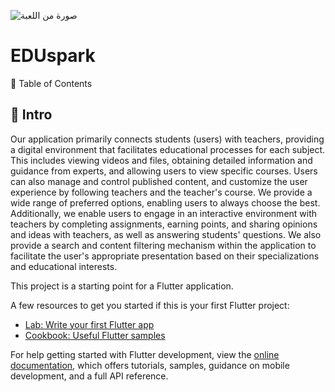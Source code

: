 ![صورة من اللعبة](images/game1.png)


# EDUspark
📜 Table of Contents
## 🚀 Intro
Our application primarily connects students (users) with teachers, providing a digital environment that facilitates educational processes for each subject. This includes viewing videos and files, obtaining detailed information and guidance from experts, and allowing users to view specific courses. Users can also manage and control published content, and customize the user experience by following teachers and the teacher's course. We provide a wide range of preferred options, enabling users to always choose the best. Additionally, we enable users to engage in an interactive environment with teachers by completing assignments, earning points, and sharing opinions and ideas with teachers, as well as answering students' questions. We also provide a search and content filtering mechanism within the application to facilitate the user's appropriate presentation based on their specializations and educational interests.

This project is a starting point for a Flutter application.

A few resources to get you started if this is your first Flutter project:

- [Lab: Write your first Flutter app](https://docs.flutter.dev/get-started/codelab)
- [Cookbook: Useful Flutter samples](https://docs.flutter.dev/cookbook)

For help getting started with Flutter development, view the
[online documentation](https://docs.flutter.dev/), which offers tutorials,
samples, guidance on mobile development, and a full API reference.
